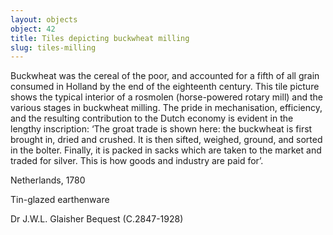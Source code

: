 ```yaml
---
layout: objects
object: 42
title: Tiles depicting buckwheat milling
slug: tiles-milling
---
```

Buckwheat was the cereal of the poor, and accounted for a fifth of all grain consumed in Holland by the end of the eighteenth century. This tile picture shows the typical interior of a rosmolen (horse-powered rotary mill) and the various stages in buckwheat milling. The pride in mechanisation, efficiency, and the resulting contribution to the Dutch economy is evident in the lengthy inscription: ‘The groat trade is shown here: the buckwheat is first brought in, dried and crushed. It is then sifted, weighed, ground, and sorted in the bolter. Finally, it is packed in sacks which are taken to the market and traded for silver. This is how goods and industry are paid for’.  

Netherlands, 1780  

Tin-glazed earthenware  

Dr J.W.L. Glaisher Bequest (C.2847-1928)
